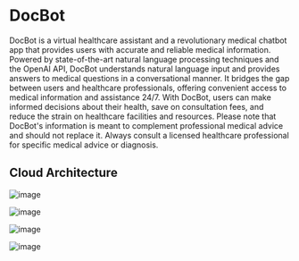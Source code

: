 # DocBot
DocBot is a virtual healthcare assistant and a revolutionary medical chatbot app that provides users with accurate and reliable medical information. Powered by state-of-the-art natural language processing techniques and the OpenAI API, DocBot understands natural language input and provides answers to medical questions in a conversational manner. It bridges the gap between users and healthcare professionals, offering convenient access to medical information and assistance 24/7. With DocBot, users can make informed decisions about their health, save on consultation fees, and reduce the strain on healthcare facilities and resources. Please note that DocBot's information is meant to complement professional medical advice and should not replace it. Always consult a licensed healthcare professional for specific medical advice or diagnosis.

## Cloud Architecture
![image](https://github.com/IvanPotgieter01/DocBot/assets/109952133/bf631d05-0670-4427-ae1d-59990ad37d32)


![image](https://github.com/IvanPotgieter01/DocBot/assets/109952133/208f47a2-2a2a-4b0f-8829-c8d899a493ed)

![image](https://github.com/IvanPotgieter01/DocBot/assets/109952133/a8db572a-1f24-48ab-9b14-bce40b8b9778)


![image](https://github.com/IvanPotgieter01/DocBot/assets/109952133/3331c4e5-eb75-4602-9db1-96b55a2fa771)
